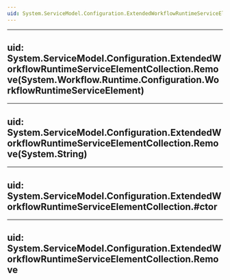 ```yaml
---
uid: System.ServiceModel.Configuration.ExtendedWorkflowRuntimeServiceElementCollection
---
```


---
uid: System.ServiceModel.Configuration.ExtendedWorkflowRuntimeServiceElementCollection.Remove(System.Workflow.Runtime.Configuration.WorkflowRuntimeServiceElement)
---

---
uid: System.ServiceModel.Configuration.ExtendedWorkflowRuntimeServiceElementCollection.Remove(System.String)
---

---
uid: System.ServiceModel.Configuration.ExtendedWorkflowRuntimeServiceElementCollection.#ctor
---

---
uid: System.ServiceModel.Configuration.ExtendedWorkflowRuntimeServiceElementCollection.Remove
---
